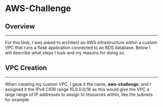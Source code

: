 # AWS-Challenge

## Overview
---
For this task, I was asked to architect an AWS infrastructure within a custom VPC that runs a flask application connected to an RDS database. Below I will describe what steps I took and my reasons for doing so.

## VPC Creation
---
When creating my custom VPC, I gave it the name, **aws-challenge**, and I assigned it the IPv4 CIDR range 10.0.0.0/16 as this would give the VPC a large range of IP addresses to assign to resources within, like the subnets for example.